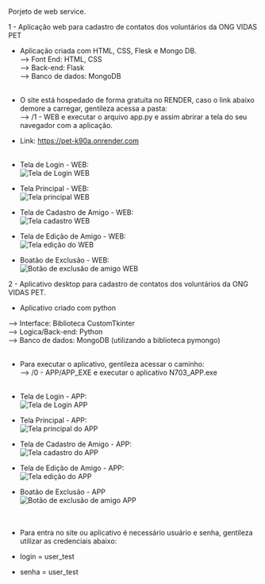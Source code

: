 Porjeto de web service.

1 - Aplicação web para cadastro de contatos dos voluntários da ONG VIDAS PET </br>

* Aplicação criada com HTML, CSS, Flesk e Mongo DB.</br>
 --> Font End: HTML, CSS</br>
 --> Back-end: Flask</br>
 --> Banco de dados: MongoDB</br></br>

 * O site está hospedado de forma gratuita no RENDER, caso o link abaixo demore a carregar, gentileza acessa a pasta:</br>
 --> /1 - WEB e executar o arquivo app.py e assim abrirar a tela do seu navegador com a aplicação.</br>
 * Link: https://pet-k90a.onrender.com </br></br>

* Tela de Login - WEB:</br>
![Tela de Login WEB](img_readme/tela_login_web.png)</br>

* Tela Principal - WEB:</br>
![Tela principal WEB](img_readme/tela_principal_web.png)</br>

* Tela de Cadastro de Amigo - WEB:</br>
![Tela cadastro WEB](img_readme/tela_cadastro_web.png)</br>

* Tela de Edição de Amigo - WEB:</br>
![Tela edição do WEB](img_readme/tela_edicao_web.png)</br>

* Boatão de Exclusão - WEB:</br>
![Botão de exclusão de amigo WEB](img_readme/btn_excluir_web.png)</br>


2 - Aplicativo desktop para cadastro de contatos dos voluntários da ONG VIDAS PET.</br>

* Aplicativo criado com python</br>

--> Interface: Biblioteca CustomTkinter</br>
--> Logica/Back-end: Python</br>
--> Banco de dados: MongoDB (utilizando a biblioteca pymongo)</br></br>

* Para executar o aplicativo, gentileza acessar o caminho:</br>
--> /0 - APP/APP_EXE e executar o aplicativo N703_APP.exe</br></br>

* Tela de Login - APP:</br>
![Tela de Login APP](img_readme/tela_login_app.png)</br>

* Tela Principal - APP:</br>
![Tela principal do APP](img_readme/tela_principal_app.png)</br>

* Tela de Cadastro de Amigo - APP:</br>
![Tela cadastro do APP](img_readme/tela_de_inclusao_app.png)</br>

* Tela de Edição de Amigo - APP:</br>
![Tela edição do APP](img_readme/tela_edicao_app.png)</br>

* Boatão de Exclusão - APP</br>
![Botão de exclusão de amigo APP](img_readme/botao_exclusao_app.png)</br></br></br>



* Para entra no site ou aplicativo é necessário usuário e senha, gentileza utilizar as credenciais abaixo:

* login = user_test</br>
* senha = user_test</br>

